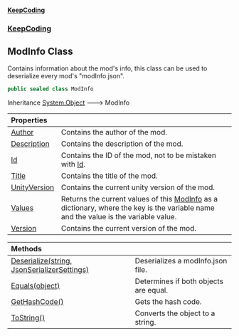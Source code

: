 #### [KeepCoding](index.md 'index')
### [KeepCoding](KeepCoding.md 'KeepCoding')
## ModInfo Class
Contains information about the mod's info, this class can be used to deserialize every mod's "modInfo.json".  
```csharp
public sealed class ModInfo
```

Inheritance [System.Object](https://docs.microsoft.com/en-us/dotnet/api/System.Object 'System.Object') &#129106; ModInfo  

| Properties | |
| :--- | :--- |
| [Author](KeepCoding_ModInfo_Author.md 'KeepCoding.ModInfo.Author') | Contains the author of the mod.<br/> |
| [Description](KeepCoding_ModInfo_Description.md 'KeepCoding.ModInfo.Description') | Contains the description of the mod.<br/> |
| [Id](KeepCoding_ModInfo_Id.md 'KeepCoding.ModInfo.Id') | Contains the ID of the mod, not to be mistaken with [Id](KeepCoding_ModuleScript_Id.md 'KeepCoding.ModuleScript.Id').<br/> |
| [Title](KeepCoding_ModInfo_Title.md 'KeepCoding.ModInfo.Title') | Contains the title of the mod.<br/> |
| [UnityVersion](KeepCoding_ModInfo_UnityVersion.md 'KeepCoding.ModInfo.UnityVersion') | Contains the current unity version of the mod.<br/> |
| [Values](KeepCoding_ModInfo_Values.md 'KeepCoding.ModInfo.Values') | Returns the current values of this [ModInfo](KeepCoding_ModInfo.md 'KeepCoding.ModInfo') as a dictionary, where the key is the variable name and the value is the variable value.<br/> |
| [Version](KeepCoding_ModInfo_Version.md 'KeepCoding.ModInfo.Version') | Contains the current version of the mod.<br/> |

| Methods | |
| :--- | :--- |
| [Deserialize(string, JsonSerializerSettings)](KeepCoding_ModInfo_Deserialize(string_JsonSerializerSettings).md 'KeepCoding.ModInfo.Deserialize(string, JsonSerializerSettings)') | Deserializes a modInfo.json file.<br/> |
| [Equals(object)](KeepCoding_ModInfo_Equals(object).md 'KeepCoding.ModInfo.Equals(object)') | Determines if both objects are equal.<br/> |
| [GetHashCode()](KeepCoding_ModInfo_GetHashCode().md 'KeepCoding.ModInfo.GetHashCode()') | Gets the hash code.<br/> |
| [ToString()](KeepCoding_ModInfo_ToString().md 'KeepCoding.ModInfo.ToString()') | Converts the object to a string.<br/> |
